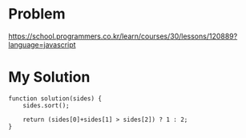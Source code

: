 # Problem
https://school.programmers.co.kr/learn/courses/30/lessons/120889?language=javascript

# My Solution
```
function solution(sides) {
    sides.sort();
    
    return (sides[0]+sides[1] > sides[2]) ? 1 : 2;
}
```
